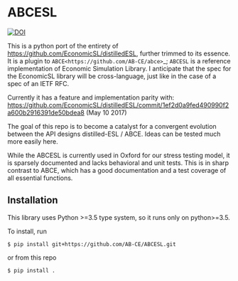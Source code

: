 # ABCESL

[![DOI](https://zenodo.org/badge/95235014.svg)](https://zenodo.org/badge/latestdoi/95235014)


This is a python port of the entirety of
https://github.com/EconomicSL/distilledESL, further trimmed to its essence.
It is a plugin to `ABCE<https://github.com/AB-CE/abce>`_;
`ABCESL` is a reference implementation of Economic
Simulation Library. I anticipate that the spec for the EconomicSL library will
be cross-language, just like in the case of a spec of an IETF RFC.

Currently it has a feature and implementation parity with:
https://github.com/EconomicSL/distilledESL/commit/1ef2d0a9fed490990f2a600b2916391de50bdea8 (May 10 2017)

The goal of this repo is to become a catalyst for a convergent evolution between the
API designs distilled-ESL / ABCE. Ideas can be tested much more
easily here.

While the ABCESL is currently used in Oxford for our stress testing model,
it is sparsely documented and lacks behavioral and unit tests. This is in
sharp contrast to ABCE, which has a good documentation and a test coverage
of all essential functions.

## Installation

This library uses Python >=3.5 type system, so it runs only on python>=3.5.

To install, run
```
$ pip install git+https://github.com/AB-CE/ABCESL.git
```

or from this repo
```
$ pip install .
```
